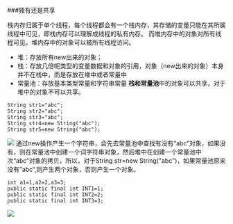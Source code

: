 ###独有还是共享

栈内存归属于单个线程，每个线程都会有一个栈内存，其存储的变量只能在其所属线程中可见，即栈内存可以理解成线程的私有内存。
而堆内存中的对象对所有线程可见。堆内存中的对象可以被所有线程访问。
+ 堆：存放所有new出来的对象；
+ 栈：存放几倍呢类型的变量数据和对象的引用，对象（new出来的对象）本身并不在栈中，而是存放在堆中或者常量中
+ 常量池：存放基本类型常量和字符串常量
**栈和常量池**中的对象可以共享，对于堆中的对象不可以共享。
```
String str1="abc";
String str2="abc";
String str3="abc";
String str4=new String("abc");
String str5=new String("abc");
```

![](http://upload-images.jianshu.io/upload_images/1990324-9dfd8612b0fcf206.png?imageMogr2/auto-orient/strip%7CimageView2/2/w/1240)
通过new操作产生一个字符串，会先去常量池中查找有没有“abc”对象，如果没有，则在常量池中创建一个词字符串对象，然后堆中在创建一个常量池中次“abc“对象的拷贝，所以，对于String str=new String("abc")，如果常量池原来没有”abc“,则产生两个对象，否则产生一个对象。
```
int a1=1,a2=2,a3=3;
public static final int INT1=1;
public static final int INT2=2;
public static final int INT3=3;
```

![](http://upload-images.jianshu.io/upload_images/1990324-010b604de51ebad9.png?imageMogr2/auto-orient/strip%7CimageView2/2/w/1240)
